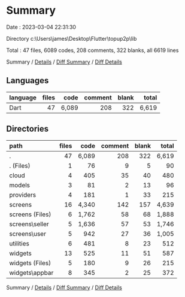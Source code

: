 # Summary

Date : 2023-03-04 22:31:30

Directory c:\\Users\\james\\Desktop\\Flutter\\topup2p\\lib

Total : 47 files,  6089 codes, 208 comments, 322 blanks, all 6619 lines

Summary / [Details](details.md) / [Diff Summary](diff.md) / [Diff Details](diff-details.md)

## Languages
| language | files | code | comment | blank | total |
| :--- | ---: | ---: | ---: | ---: | ---: |
| Dart | 47 | 6,089 | 208 | 322 | 6,619 |

## Directories
| path | files | code | comment | blank | total |
| :--- | ---: | ---: | ---: | ---: | ---: |
| . | 47 | 6,089 | 208 | 322 | 6,619 |
| . (Files) | 1 | 76 | 9 | 5 | 90 |
| cloud | 4 | 405 | 35 | 40 | 480 |
| models | 3 | 81 | 2 | 13 | 96 |
| providers | 4 | 181 | 1 | 33 | 215 |
| screens | 16 | 4,340 | 142 | 157 | 4,639 |
| screens (Files) | 6 | 1,762 | 58 | 68 | 1,888 |
| screens\\seller | 5 | 1,636 | 57 | 53 | 1,746 |
| screens\\user | 5 | 942 | 27 | 36 | 1,005 |
| utilities | 6 | 481 | 8 | 23 | 512 |
| widgets | 13 | 525 | 11 | 51 | 587 |
| widgets (Files) | 5 | 180 | 9 | 26 | 215 |
| widgets\\appbar | 8 | 345 | 2 | 25 | 372 |

Summary / [Details](details.md) / [Diff Summary](diff.md) / [Diff Details](diff-details.md)